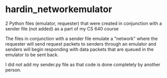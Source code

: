 # hardin_networkemulator
2 Python files (emulator, requester) that were created in conjunction with a sender file (not added) as a part of my CS 640 course

The files in conjunction with a sender file emulate a "network" where the requester will send request packets to senders through an emulator and senders will begin responding with data packets that are queued in the emulator to be sent back.

I did not add my sender.py file as that code is done completely by another person.
